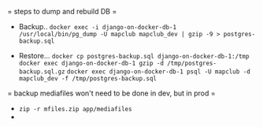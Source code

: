 = steps to dump and rebuild DB =
* Backup..
`docker exec -i django-on-docker-db-1 /usr/local/bin/pg_dump -U mapclub mapclub_dev | gzip -9 > postgres-backup.sql`
  
* Restore...
`docker cp postgres-backup.sql django-on-docker-db-1:/tmp`
`docker exec django-on-docker-db-1 gzip -d /tmp/postgres-backup.sql.gz`
`docker exec django-on-docker-db-1 psql -U mapclub -d mapclub_dev -f /tmp/postgres-backup.sql`

= backup mediafiles won't need to be done in dev, but in prod =
* `zip -r mfiles.zip app/mediafiles`
* 

